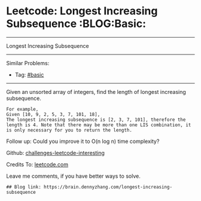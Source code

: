 # Leetcode: Longest Increasing Subsequence     :BLOG:Basic:


---

Longest Increasing Subsequence  

---

Similar Problems:  
-   Tag: [#basic](https://brain.dennyzhang.com/category/basic)

---

Given an unsorted array of integers, find the length of longest increasing subsequence.  

    For example,
    Given [10, 9, 2, 5, 3, 7, 101, 18],
    The longest increasing subsequence is [2, 3, 7, 101], therefore the length is 4. Note that there may be more than one LIS combination, it is only necessary for you to return the length.

Follow up: Could you improve it to O(n log n) time complexity?  

Github: [challenges-leetcode-interesting](https://github.com/DennyZhang/challenges-leetcode-interesting/tree/master/longest-increasing-subsequence)  

Credits To: [leetcode.com](https://leetcode.com/problems/longest-increasing-subsequence/description/)  

Leave me comments, if you have better ways to solve.  

    ## Blog link: https://brain.dennyzhang.com/longest-increasing-subsequence